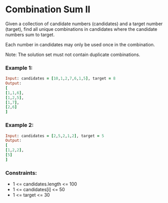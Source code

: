 # Combination Sum II

Given a collection of candidate numbers (candidates) and a target number (target), find all unique combinations in candidates where the candidate numbers sum to target.

Each number in candidates may only be used once in the combination.

Note: The solution set must not contain duplicate combinations.

### Example 1:
```ruby
Input: candidates = [10,1,2,7,6,1,5], target = 8
Output: 
[
[1,1,6],
[1,2,5],
[1,7],
[2,6]
]
```
### Example 2:
```ruby
Input: candidates = [2,5,2,1,2], target = 5
Output: 
[
[1,2,2],
[5]
]
```
### Constraints:

- 1 <= candidates.length <= 100
- 1 <= candidates[i] <= 50
- 1 <= target <= 30
